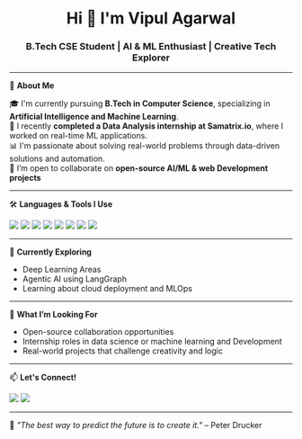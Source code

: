<h1 align="center">Hi 👋 I'm Vipul Agarwal</h1>
<h3 align="center">B.Tech CSE Student | AI & ML Enthusiast | Creative Tech Explorer</h3>

---

💼 **About Me**

🎓 I'm currently pursuing **B.Tech in Computer Science**, specializing in **Artificial Intelligence and Machine Learning**.  
🔬 I recently **completed a Data Analysis internship at Samatrix.io**, where I worked on real-time ML applications.  
📊 I'm passionate about solving real-world problems through data-driven solutions and automation.  
👯 I’m open to collaborate on **open-source AI/ML & web Development projects**

---

🛠️ **Languages & Tools I Use**
<p>
  <img src="https://img.shields.io/badge/Python-3776AB?style=for-the-badge&logo=python&logoColor=white"/>
  <img src="https://img.shields.io/badge/HTML5-E34F26?style=for-the-badge&logo=html5&logoColor=white"/>
  <img src="https://img.shields.io/badge/CSS3-1572B6?style=for-the-badge&logo=css3&logoColor=white"/>
  <img src="https://img.shields.io/badge/JavaScript-F7DF1E?style=for-the-badge&logo=javascript&logoColor=black"/>
  <img src="https://img.shields.io/badge/Numpy-013243?style=for-the-badge&logo=numpy&logoColor=white"/>
  <img src="https://img.shields.io/badge/Pandas-150458?style=for-the-badge&logo=pandas&logoColor=white"/>
  <img src="https://img.shields.io/badge/Scikit--Learn-F7931E?style=for-the-badge&logo=scikit-learn&logoColor=white"/>
  <img src="https://img.shields.io/badge/VS%20Code-007ACC?style=for-the-badge&logo=visual-studio-code&logoColor=white"/>
</p>

---

🌱 **Currently Exploring**
- Deep Learning Areas
- Agentic AI using LangGraph
- Learning about cloud deployment and MLOps

---

🎯 **What I’m Looking For**
- Open-source collaboration opportunities  
- Internship roles in data science or machine learning and Development 
- Real-world projects that challenge creativity and logic  

---

📫 **Let's Connect!**
<p>
  <a href="https://www.linkedin.com/in/vipul-agarwal-76571728b/"><img src="https://img.shields.io/badge/LinkedIn-blue?style=for-the-badge&logo=linkedin&logoColor=white"/></a>
  <a href="mailto:vipulagarwal8055@gmail.com"><img src="https://img.shields.io/badge/Gmail-D14836?style=for-the-badge&logo=gmail&logoColor=white"/></a>
</p>

---

🧠 *"The best way to predict the future is to create it."* – Peter Drucker

